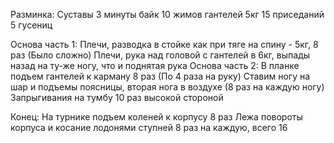 Разминка:
Суставы
3 минуты байк
10 жимов гантелей 5кг
15 приседаний
5 гусениц

Основа часть 1:
Плечи, разводка в стойке как при тяге на спину - 5кг, 8 раз (Было сложно)
Плечи, рука над головой с гантелей в 6кг, выпады назад на ту-же ногу, что и поднятая рука
Основа часть 2:
В планке подъем гантелей к карману 8 раз (По 4 раза на руку)
Ставим ногу на шар и подъемы поясницы, вторая нога в воздухе (8 раз на каждую ногу)
Запрыгивания на тумбу 10 раз высокой стороной

Конец: 
На турнике подъем коленей к корпусу 8 раз
Лежа повороты корпуса и косание лодонями ступней 8 раз на каждую, всего 16
